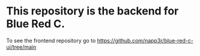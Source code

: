 # This repository is the backend for Blue Red C.

To see the frontend repository go to https://github.com/napp3r/blue-red-c-ui/tree/main
